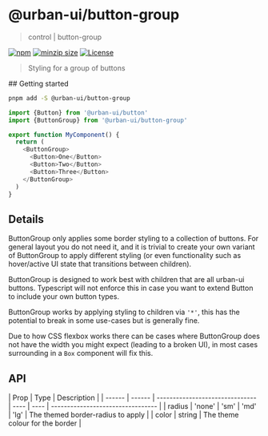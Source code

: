 # @urban-ui/button-group

> control | button-group

[![npm](https://img.shields.io/npm/v/@urban-ui/button-group?style=flat-square)](https://www.npmjs.com/package/@urban-ui/button-group)
[![minzip size](https://img.shields.io/bundlephobia/minzip/@urban-ui/button-group?style=flat-square)](https://bundlephobia.com/result?p=@urban-ui/button-group)
[![License](https://img.shields.io/github/license/mattstyles/urban-ui.svg?style=flat-square)](https://github.com/mattstyles/urban-ui/blob/master/license.md)

> Styling for a group of buttons

## Getting started

```sh
pnpm add -S @urban-ui/button-group
```

```js
import {Button} from '@urban-ui/button'
import {ButtonGroup} from '@urban-ui/button-group'

export function MyComponent() {
  return (
    <ButtonGroup>
      <Button>One</Button>
      <Button>Two</Button>
      <Button>Three</Button>
    </ButtonGroup>
  )
}
```

## Details

ButtonGroup only applies some border styling to a collection of buttons. For general layout you do not need it, and it is trivial to create your own variant of ButtonGroup to apply different styling (or even functionality such as hover/active UI state that transitions between children).

ButtonGroup is designed to work best with children that are all urban-ui buttons. Typescript will not enforce this in case you want to extend Button to include your own button types.

ButtonGroup works by applying styling to children via `'*'`, this has the potential to break in some use-cases but is generally fine.

Due to how CSS flexbox works there can be cases where ButtonGroup does not have the width you might expect (leading to a broken UI), in most cases surrounding in a `Box` component will fix this.

## API

| Prop   | Type   | Description                     |
| ------ | ------ | ------------------------------- | ---- | ---- | --------------------------------- |
| radius | 'none' | 'sm'                            | 'md' | 'lg' | The themed border-radius to apply |
| color  | string | The theme colour for the border |
